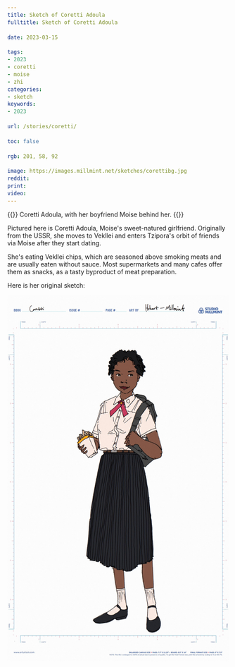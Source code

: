 ```yaml
---
title: Sketch of Coretti Adoula
fulltitle: Sketch of Coretti Adoula

date: 2023-03-15

tags: 
- 2023
- coretti
- moise
- zhi
categories:
- sketch
keywords:
- 2023

url: /stories/coretti/

toc: false

rgb: 201, 58, 92

image: https://images.millmint.net/sketches/corettibg.jpg
reddit:
print: 
video:
---
```

{{<hint caption>}}
Coretti Adoula, with her boyfriend Moise behind her.
{{</hint>}}

Pictured here is Coretti Adoula, Moise's sweet-natured girlfriend. Originally from the USSR, she moves to Vekllei and enters Tzipora's orbit of friends via Moise after they start dating.

She's eating Vekllei chips, which are seasoned above smoking meats and are usually eaten without sauce. Most supermarkets and many cafes offer them as snacks, as a tasty byproduct of meat preparation.

Here is her original sketch:

![sketch of coretti](/images/sketches/coretti.jpg)
